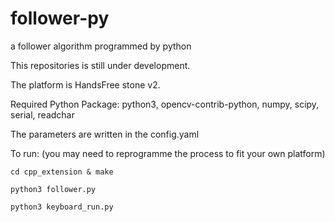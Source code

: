 # follower-py
a follower algorithm programmed by python

This repositories is still under development.

The platform is HandsFree stone v2.

Required Python Package: python3, opencv-contrib-python, numpy, scipy, serial, readchar

The parameters are written in the config.yaml

To run: (you may need to reprogramme the process to fit your own platform)

    cd cpp_extension & make

    python3 follower.py

    python3 keyboard_run.py
